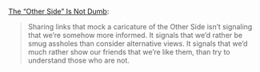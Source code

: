 <p><a href="https://medium.com/@SeanBlanda/the-other-side-is-not-dumb-2670c1294063" target="_blank">The “Other Side” Is Not Dumb</a>:</p>

<blockquote>Sharing links that mock a caricature of the Other Side isn’t signaling that we’re somehow more informed. It signals that we’d rather be smug assholes than consider alternative views. It signals that we’d much rather show our friends that we’re like them, than try to understand those who are not.</blockquote>
